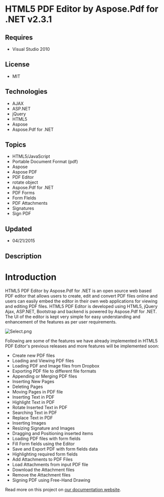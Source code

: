 # HTML5 PDF Editor by Aspose.Pdf for .NET v2.3.1
## Requires
- Visual Studio 2010
## License
- MIT
## Technologies
- AJAX
- ASP.NET
- jQuery
- HTML5
- Aspose
- Aspose.Pdf for .NET
## Topics
- HTML5/JavaScript
- Portable Document Format (pdf)
- Aspose
- Aspose PDF
- PDF Editor
- rotate object
- Aspose.Pdf for .NET
- PDF Forms
- Form FIelds
- PDF Attachments
- Signatures
- Sign PDF
## Updated
- 04/21/2015
## Description

<h1>Introduction</h1>
<p>HTML5 PDF Editor by Aspose.Pdf for .NET is an open source web based PDF editor that allows users to create, edit and convert PDF files online and users can easily embed the editor in their own web applications for viewing and editing PDF files. HTML5 PDF
 Editor is developed using HTML5, jQuery Ajax, ASP.NET, Bootstrap and backend is powered by Aspose.Pdf for .NET. The UI of the editor is kept very simple for easy understanding and enhancement of the features as per user requirements.</p>
<p><img src="https://bitbucket.org/repo/7ykgBb/images/3937904428-Select.png" alt="Select.png"></p>
<p>Following are some of the features we have already implemented in HTML5 PDF Editor's previous releases and more features will be implemented soon:</p>
<ul>
<li>Create new PDF files </li><li>Loading and Viewing PDF files </li><li>Loading PDF and Image files from Dropbox </li><li>Exporting PDF file to different file formats </li><li>Appending or Merging PDF files </li><li>Inserting New Pages </li><li>Deleting Pages </li><li>Moving Pages in PDF file </li><li>Inserting Text in PDF </li><li>Highlight Text in PDF </li><li>Rotate Inserted Text in PDF </li><li>Searching Text in PDF </li><li>Replace Text in PDF </li><li>Inserting Images </li><li>Resizing Signature and Images </li><li>Dragging and Positioning inserted items </li><li>Loading PDF files with form fields </li><li>Fill Form fields using the Editor </li><li>Save and Export PDF with form fields data </li><li>Highlighting required form fields </li><li>Add Attachments to PDF Files </li><li>Load Attachments from input PDF file </li><li>Download the Attachment files </li><li>Remove the Attachment files </li><li>Signing PDF using Free-Hand Drawing </li></ul>
<p>Read more on this project on <a href="http://www.aspose.com/docs/display/pdfnet/1.1.1.&#43;Introduction">
our documentation website</a>.</p>
